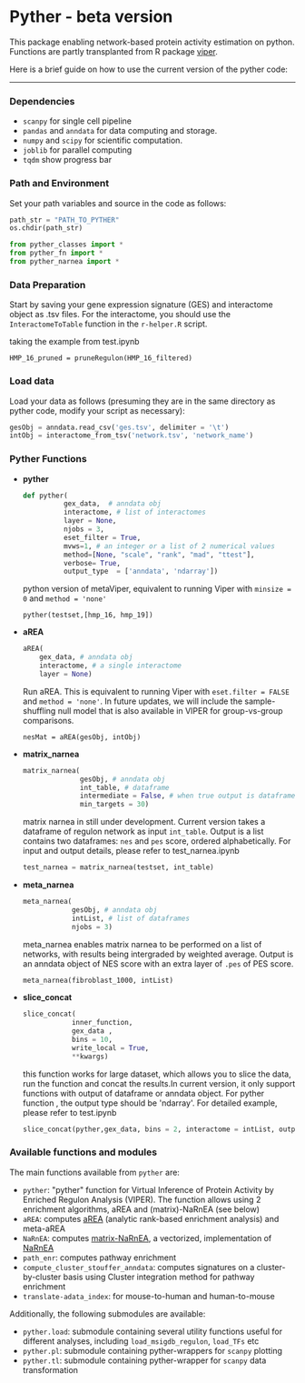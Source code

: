 # Pyther - beta version

This package enabling network-based protein activity estimation on python. Functions are partly transplanted from R package [viper](https://www.bioconductor.org/packages/release/bioc/html/viper.html
).

Here is a brief guide on how to use the current version of the pyther code:

---

### Dependencies

- `scanpy` for single cell pipeline
- `pandas` and `anndata` for data computing and storage. 
- `numpy` and `scipy`  for scientific computation.
- `joblib` for parallel computing
- `tqdm` show progress bar


### Path and Environment

Set your path variables and source in the code as follows:

```python
path_str = "PATH_TO_PYTHER"
os.chdir(path_str)

from pyther_classes import *
from pyther_fn import *
from pyther_narnea import *
```


### Data Preparation

Start by saving your gene expression signature (GES) and interactome object as .tsv files. For the interactome, you should use the `InteractomeToTable` function in the `r-helper.R` script.

taking the example from test.ipynb
```
HMP_16_pruned = pruneRegulon(HMP_16_filtered)

```


### Load data

Load your data as follows (presuming they are in the same directory as pyther code, modify your script as necessary):

```python
gesObj = anndata.read_csv('ges.tsv', delimiter = '\t')
intObj = interactome_from_tsv('network.tsv', 'network_name')

```

### Pyther Functions

-   **pyther**

    ```python
    def pyther(
              gex_data,  # anndata obj
              interactome, # list of interactomes
              layer = None,
              njobs = 3,
              eset_filter = True, 
              mvws=1, # an integer or a list of 2 numerical values
              method=[None, "scale", "rank", "mad", "ttest"], 
              verbose= True,
              output_type  = ['anndata', 'ndarray'])

    ```

    python version of metaViper, equivalent to running Viper with `minsize = 0` and `method = 'none'`

    ```
    pyther(testset,[hmp_16, hmp_19])
    ```

- **aREA**
  
    ```python
    aREA(
        gex_data, # anndata obj
        interactome, # a single interactome
        layer = None)
    
    ```
  
    Run aREA. This is equivalent to running Viper with `eset.filter = FALSE` and `method = 'none'`. In future updates, we will include the sample-shuffling null model that is also available in VIPER for group-vs-group comparisons.

    ```
    nesMat = aREA(gesObj, intObj)

    ```

- **matrix_narnea**
  
  ```python
  matrix_narnea(
                gesObj, # anndata obj
                int_table, # dataframe
                intermediate = False, # when true output is dataframe
                min_targets = 30)
  
  ```

  matrix narnea in still under development. Current version takes a dataframe of regulon network as input `int_table`. Output is a list contains two dataframes: `nes` and `pes` score,  ordered alphabetically. For input and output details, please refer to test_narnea.ipynb

  ```python
  test_narnea = matrix_narnea(testset, int_table)
  ```

- **meta_narnea**
  
    ```python
    meta_narnea(
                gesObj, # anndata obj
                intList, # list of dataframes
                njobs = 3)
    
    ```

  meta_narnea enables matrix narnea to be performed on a list of networks, with results being intergraded by weighted average. Output is an anndata object of NES score with an extra layer of `.pes` of PES score.

  ```python
  meta_narnea(fibroblast_1000, intList)
  
  ```


- **slice_concat**
  
  ```python
  slice_concat(
              inner_function, 
              gex_data ,
              bins = 10, 
              write_local = True, 
              **kwargs)
  ```

  this function works for large dataset, which allows you to slice the data, run the function and concat the results.In current version, it only support functions with output of dataframe or anndata object. For pyther function , the output type should be 'ndarray'. For detailed example, please refer to test.ipynb

  ```python
  slice_concat(pyther,gex_data, bins = 2, interactome = intList, output_type = 'ndarray',verbose = False)
  ```



### Available functions and modules

The main functions available from `pyther` are:
- `pyther`: "pyther" function for Virtual Inference of Protein Activity by Enriched Regulon Analysis (VIPER). The function allows using 2 enrichment algorithms, aREA and (matrix)-NaRnEA (see below)
- `aREA`: computes [aREA](https://www.nature.com/articles/ng.3593) (analytic rank-based enrichment analysis) and meta-aREA
- `NaRnEA`: computes [matrix-NaRnEA](https://www.biorxiv.org/content/10.1101/2021.05.20.445002v5), a vectorized, implementation of [NaRnEA](https://www.mdpi.com/1099-4300/25/3/542)
- `path_enr`: computes pathway enrichment
- `compute_cluster_stouffer_anndata`: computes signatures on a cluster-by-cluster basis using Cluster integration method for pathway enrichment
- `translate-adata_index`: for mouse-to-human and human-to-mouse

Additionally, the following submodules are available:
- `pyther.load`: submodule containing several utility functions useful for different analyses, including `load_msigdb_regulon`, `load_TFs` etc
- `pyther.pl`: submodule containing pyther-wrappers for `scanpy` plotting
- `pyther.tl`: submodule containing pyther-wrapper for `scanpy` data transformation
  
